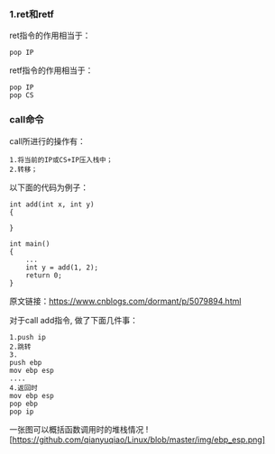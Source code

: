 ### 1.ret和retf
ret指令的作用相当于：
```
pop IP
```
retf指令的作用相当于：
```
pop IP
pop CS
```
### call命令
call所进行的操作有：
```
1.将当前的IP或CS+IP压入栈中；
2.转移；
```
以下面的代码为例子：
```
int add(int x, int y)
{

}

int main()
{
    ...
    int y = add(1, 2);
    return 0;
}
```
原文链接：https://www.cnblogs.com/dormant/p/5079894.html

对于call add指令, 做了下面几件事：
```
1.push ip
2.跳转
3.
push ebp
mov ebp esp
....
4.返回时
mov ebp esp
pop ebp
pop ip
```
一张图可以概括函数调用时的堆栈情况
![https://github.com/qianyuqiao/Linux/blob/master/img/ebp_esp.png]

